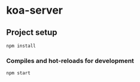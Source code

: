# koa-server

## Project setup

```
npm install
```

### Compiles and hot-reloads for development

```
npm start
```
